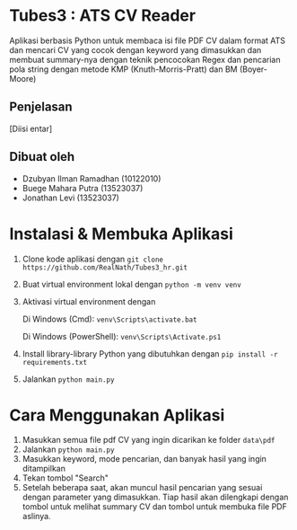 # Tubes3 : ATS CV Reader

Aplikasi berbasis Python untuk membaca isi file PDF CV dalam format ATS dan mencari CV yang cocok dengan keyword yang dimasukkan dan membuat summary-nya dengan teknik pencocokan Regex dan pencarian pola string dengan metode KMP (Knuth-Morris-Pratt) dan BM (Boyer-Moore)

## Penjelasan 

[Diisi entar]

## Dibuat oleh

* Dzubyan Ilman Ramadhan (10122010)
* Buege Mahara Putra (13523037)
* Jonathan Levi (13523037)

# Instalasi & Membuka Aplikasi
1. Clone kode aplikasi dengan `git clone https://github.com/RealNath/Tubes3_hr.git`
2. Buat virtual environment lokal dengan `python -m venv venv`
3. Aktivasi virtual environment dengan
   
   Di Windows (Cmd): `venv\Scripts\activate.bat`
   
   Di Windows (PowerShell): `venv\Scripts\Activate.ps1`
4. Install library-library Python yang dibutuhkan dengan `pip install -r requirements.txt`
5. Jalankan `python main.py`

# Cara Menggunakan Aplikasi
1. Masukkan semua file pdf CV yang ingin dicarikan ke folder `data\pdf`
2. Jalankan `python main.py`
3. Masukkan keyword, mode pencarian, dan banyak hasil yang ingin ditampilkan
4. Tekan tombol "Search"
5. Setelah beberapa saat, akan muncul hasil pencarian yang sesuai dengan parameter yang dimasukkan. Tiap hasil akan dilengkapi dengan tombol untuk melihat summary CV dan tombol untuk membuka file PDF aslinya.

